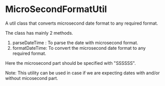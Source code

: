 # MicroSecondFormatUtil

A util class that converts microsecond date format to any required format.

The class has mainly 2 methods.
1. parseDateTime : To parse the date with microsecond format. 
2. formatDateTime: To convert the microsecond date format to any required format.

Here the microsecond part should be specified with "SSSSSS". 

Note: This utility can be used in case if we are expecting dates with and/or without micosecond part.
